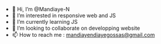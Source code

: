 - 👋 Hi, I’m @Mandiaye-N
- 👀 I’m interested in responsive web and JS
- 🌱 I’m currently learning JS
- 💞️ I’m looking to collaborate on developping website
- 📫 How to reach me : mandiayendiayegossas@gmail.com

<!---
Mandiaye-N/Mandiaye-N is a ✨ special ✨ repository because its `README.md` (this file) appears on your GitHub profile.
You can click the Preview link to take a look at your changes.
--->
